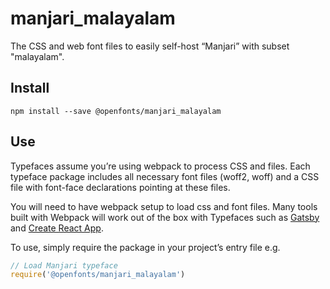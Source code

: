 
# manjari_malayalam

The CSS and web font files to easily self-host “Manjari” with subset "malayalam".

## Install

`npm install --save @openfonts/manjari_malayalam`

## Use

Typefaces assume you’re using webpack to process CSS and files. Each typeface
package includes all necessary font files (woff2, woff) and a CSS file with
font-face declarations pointing at these files.

You will need to have webpack setup to load css and font files. Many tools built
with Webpack will work out of the box with Typefaces such as [Gatsby](https://github.com/gatsbyjs/gatsby)
and [Create React App](https://github.com/facebookincubator/create-react-app).

To use, simply require the package in your project’s entry file e.g.

```javascript
// Load Manjari typeface
require('@openfonts/manjari_malayalam')
```
